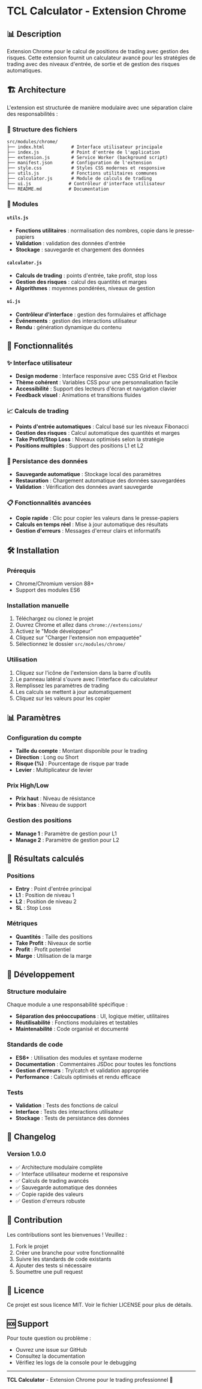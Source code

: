 # TCL Calculator - Extension Chrome

## 📊 Description

Extension Chrome pour le calcul de positions de trading avec gestion des risques. Cette extension fournit un calculateur avancé pour les stratégies de trading avec des niveaux d'entrée, de sortie et de gestion des risques automatiques.

## 🏗️ Architecture

L'extension est structurée de manière modulaire avec une séparation claire des responsabilités :

### 📁 Structure des fichiers

```
src/modules/chrome/
├── index.html          # Interface utilisateur principale
├── index.js            # Point d'entrée de l'application
├── extension.js        # Service Worker (background script)
├── manifest.json       # Configuration de l'extension
├── style.css           # Styles CSS modernes et responsive
├── utils.js            # Fonctions utilitaires communes
├── calculator.js       # Module de calculs de trading
├── ui.js              # Contrôleur d'interface utilisateur
└── README.md          # Documentation
```

### 🔧 Modules

#### `utils.js`

- **Fonctions utilitaires** : normalisation des nombres, copie dans le presse-papiers
- **Validation** : validation des données d'entrée
- **Stockage** : sauvegarde et chargement des données

#### `calculator.js`

- **Calculs de trading** : points d'entrée, take profit, stop loss
- **Gestion des risques** : calcul des quantités et marges
- **Algorithmes** : moyennes pondérées, niveaux de gestion

#### `ui.js`

- **Contrôleur d'interface** : gestion des formulaires et affichage
- **Événements** : gestion des interactions utilisateur
- **Rendu** : génération dynamique du contenu

## 🚀 Fonctionnalités

### ✨ Interface utilisateur

- **Design moderne** : Interface responsive avec CSS Grid et Flexbox
- **Thème cohérent** : Variables CSS pour une personnalisation facile
- **Accessibilité** : Support des lecteurs d'écran et navigation clavier
- **Feedback visuel** : Animations et transitions fluides

### 📈 Calculs de trading

- **Points d'entrée automatiques** : Calcul basé sur les niveaux Fibonacci
- **Gestion des risques** : Calcul automatique des quantités et marges
- **Take Profit/Stop Loss** : Niveaux optimisés selon la stratégie
- **Positions multiples** : Support des positions L1 et L2

### 💾 Persistance des données

- **Sauvegarde automatique** : Stockage local des paramètres
- **Restauration** : Chargement automatique des données sauvegardées
- **Validation** : Vérification des données avant sauvegarde

### 📋 Fonctionnalités avancées

- **Copie rapide** : Clic pour copier les valeurs dans le presse-papiers
- **Calculs en temps réel** : Mise à jour automatique des résultats
- **Gestion d'erreurs** : Messages d'erreur clairs et informatifs

## 🛠️ Installation

### Prérequis

- Chrome/Chromium version 88+
- Support des modules ES6

### Installation manuelle

1. Téléchargez ou clonez le projet
2. Ouvrez Chrome et allez dans `chrome://extensions/`
3. Activez le "Mode développeur"
4. Cliquez sur "Charger l'extension non empaquetée"
5. Sélectionnez le dossier `src/modules/chrome/`

### Utilisation

1. Cliquez sur l'icône de l'extension dans la barre d'outils
2. Le panneau latéral s'ouvre avec l'interface du calculateur
3. Remplissez les paramètres de trading
4. Les calculs se mettent à jour automatiquement
5. Cliquez sur les valeurs pour les copier

## 📊 Paramètres

### Configuration du compte

- **Taille du compte** : Montant disponible pour le trading
- **Direction** : Long ou Short
- **Risque (%)** : Pourcentage de risque par trade
- **Levier** : Multiplicateur de levier

### Prix High/Low

- **Prix haut** : Niveau de résistance
- **Prix bas** : Niveau de support

### Gestion des positions

- **Manage 1** : Paramètre de gestion pour L1
- **Manage 2** : Paramètre de gestion pour L2

## 🎯 Résultats calculés

### Positions

- **Entry** : Point d'entrée principal
- **L1** : Position de niveau 1
- **L2** : Position de niveau 2
- **SL** : Stop Loss

### Métriques

- **Quantités** : Taille des positions
- **Take Profit** : Niveaux de sortie
- **Profit** : Profit potentiel
- **Marge** : Utilisation de la marge

## 🔧 Développement

### Structure modulaire

Chaque module a une responsabilité spécifique :

- **Séparation des préoccupations** : UI, logique métier, utilitaires
- **Réutilisabilité** : Fonctions modulaires et testables
- **Maintenabilité** : Code organisé et documenté

### Standards de code

- **ES6+** : Utilisation des modules et syntaxe moderne
- **Documentation** : Commentaires JSDoc pour toutes les fonctions
- **Gestion d'erreurs** : Try/catch et validation appropriée
- **Performance** : Calculs optimisés et rendu efficace

### Tests

- **Validation** : Tests des fonctions de calcul
- **Interface** : Tests des interactions utilisateur
- **Stockage** : Tests de persistance des données

## 📝 Changelog

### Version 1.0.0

- ✅ Architecture modulaire complète
- ✅ Interface utilisateur moderne et responsive
- ✅ Calculs de trading avancés
- ✅ Sauvegarde automatique des données
- ✅ Copie rapide des valeurs
- ✅ Gestion d'erreurs robuste

## 🤝 Contribution

Les contributions sont les bienvenues ! Veuillez :

1. Fork le projet
2. Créer une branche pour votre fonctionnalité
3. Suivre les standards de code existants
4. Ajouter des tests si nécessaire
5. Soumettre une pull request

## 📄 Licence

Ce projet est sous licence MIT. Voir le fichier LICENSE pour plus de détails.

## 🆘 Support

Pour toute question ou problème :

- Ouvrez une issue sur GitHub
- Consultez la documentation
- Vérifiez les logs de la console pour le debugging

---

**TCL Calculator** - Extension Chrome pour le trading professionnel 🚀
